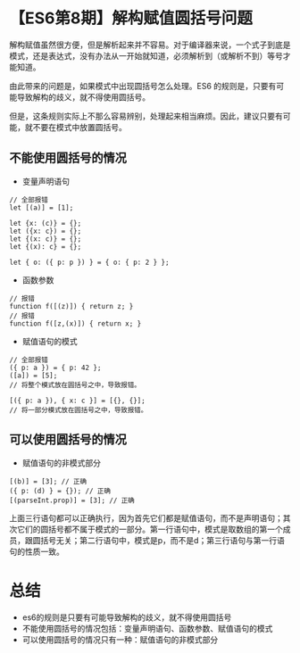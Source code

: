 # 【ES6第8期】解构赋值圆括号问题
解构赋值虽然很方便，但是解析起来并不容易。对于编译器来说，一个式子到底是模式，还是表达式，没有办法从一开始就知道，必须解析到（或解析不到）等号才能知道。

由此带来的问题是，如果模式中出现圆括号怎么处理。ES6 的规则是，只要有可能导致解构的歧义，就不得使用圆括号。

但是，这条规则实际上不那么容易辨别，处理起来相当麻烦。因此，建议只要有可能，就不要在模式中放置圆括号。

## 不能使用圆括号的情况
- 变量声明语句
```
// 全部报错
let [(a)] = [1];

let {x: (c)} = {};
let ({x: c}) = {};
let {(x: c)} = {};
let {(x): c} = {};

let { o: ({ p: p }) } = { o: { p: 2 } };
```
- 函数参数
```
// 报错
function f([(z)]) { return z; }
// 报错
function f([z,(x)]) { return x; }
```
- 赋值语句的模式
```
// 全部报错
({ p: a }) = { p: 42 };
([a]) = [5];
// 将整个模式放在圆括号之中，导致报错。

[({ p: a }), { x: c }] = [{}, {}];
// 将一部分模式放在圆括号之中，导致报错。
```
## 可以使用圆括号的情况
- 赋值语句的非模式部分
```
[(b)] = [3]; // 正确
({ p: (d) } = {}); // 正确
[(parseInt.prop)] = [3]; // 正确
```
上面三行语句都可以正确执行，因为首先它们都是赋值语句，而不是声明语句；其次它们的圆括号都不属于模式的一部分。第一行语句中，模式是取数组的第一个成员，跟圆括号无关；第二行语句中，模式是p，而不是d；第三行语句与第一行语句的性质一致。

# 总结
- es6的规则是只要有可能导致解构的歧义，就不得使用圆括号
- 不能使用圆括号的情况包括：变量声明语句、函数参数、赋值语句的模式
- 可以使用圆括号的情况只有一种：赋值语句的非模式部分